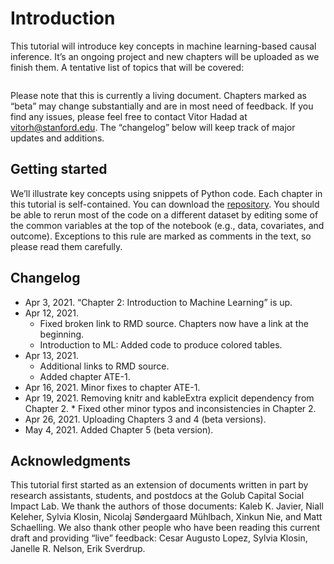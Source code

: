 # Introduction

This tutorial will introduce key concepts in machine learning-based causal inference. It’s an ongoing project and new chapters will be uploaded as we finish them. A tentative list of topics that will be covered:


```{tableofcontents}
```

Please note that this is currently a living document. Chapters marked as “beta” may change substantially and are in most need of feedback. If you find any issues, please feel free to contact Vitor Hadad at vitorh@stanford.edu. The “changelog” below will keep track of major updates and additions.

## Getting started

We’ll illustrate key concepts using snippets of Python code. Each chapter in this tutorial is self-contained. You can download the [repository](https://github.com/alexanderquispe/ml_ci_tutorial/tree/main/Python_tutorials). You should be able to rerun most of the code on a different dataset by editing some of the common variables at the top of the notebook (e.g., data, covariates, and outcome). Exceptions to this rule are marked as comments in the text, so please read them carefully.

## Changelog

* Apr 3, 2021. “Chapter 2: Introduction to Machine Learning” is up.
* Apr 12, 2021.
    * Fixed broken link to RMD source. Chapters now have a link at the beginning.
    * Introduction to ML: Added code to produce colored tables.
* Apr 13, 2021.
    * Additional links to RMD source.
    * Added chapter ATE-1.
* Apr 16, 2021. Minor fixes to chapter ATE-1.
* Apr 19, 2021. Removing knitr and kableExtra explicit dependency from Chapter 2. * Fixed other minor typos and inconsistencies in Chapter 2.
* Apr 26, 2021. Uploading Chapters 3 and 4 (beta versions).
* May 4, 2021. Added Chapter 5 (beta version).


## Acknowledgments

This tutorial first started as an extension of documents written in part by research assistants, students, and postdocs at the Golub Capital Social Impact Lab. We thank the authors of those documents: Kaleb K. Javier, Niall Keleher, Sylvia Klosin, Nicolaj Søndergaard Mühlbach, Xinkun Nie, and Matt Schaelling. We also thank other people who have been reading this current draft and providing “live” feedback: Cesar Augusto Lopez, Sylvia Klosin, Janelle R. Nelson, Erik Sverdrup.
